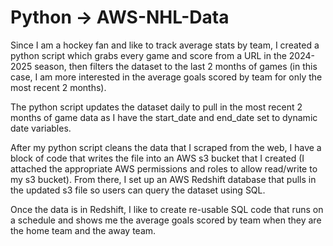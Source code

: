 # Python -> AWS-NHL-Data
Since I am a hockey fan and like to track average stats by team, 
I created a python script which grabs every game and score from a URL in the 2024-2025 season,
then filters the dataset to the last 2 months of games (in this case, I am more interested in the average goals scored by team for only the most recent 2 months).

The python script updates the dataset daily to pull in the most recent 2 months of game data as I have the start_date and end_date set to dynamic date variables.

After my python script cleans the data that I scraped from the web, I have a block of code that writes the file into an AWS s3 bucket that I created (I attached the appropriate AWS permissions and roles to allow read/write to my s3 bucket).
From there, I set up an AWS Redshift database that pulls in the updated s3 file so users can query the dataset using SQL.

Once the data is in Redshift, I like to create re-usable SQL code that runs on a schedule and shows me the average goals scored by team when they are the home team and the away team.
